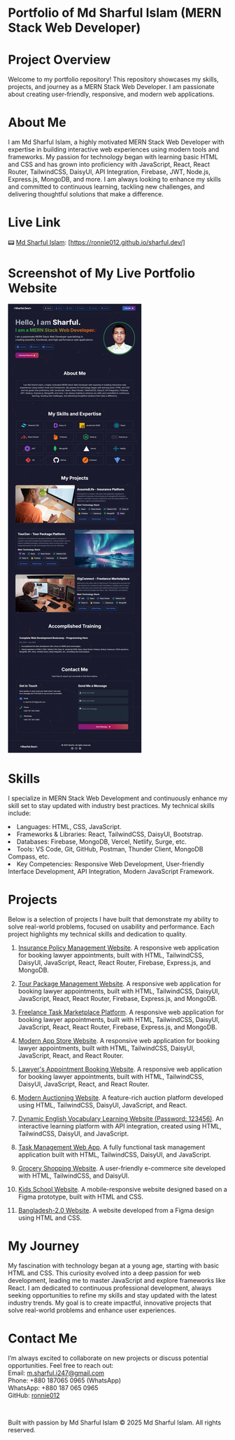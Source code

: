 # Portfolio of Md Sharful Islam (MERN Stack Web Developer)


# Project Overview
Welcome to my portfolio repository! This repository showcases my skills, projects, and journey as a MERN Stack Web Developer. I am passionate about creating user-friendly, responsive, and modern web applications.


# About Me
I am Md Sharful Islam, a highly motivated MERN Stack Web Developer with expertise in building interactive web experiences using modern tools and frameworks. My passion for technology began with learning basic HTML and CSS and has grown into proficiency with JavaScript, React, React Router, TailwindCSS, DaisyUI, API Integration, Firebase, JWT, Node.js, Express.js, MongoDB, and more. I am always looking to enhance my skills and committed to continuous learning, tackling new challenges, and delivering thoughtful solutions that make a difference.


# Live Link 
📟 [Md Sharful Islam](https://ronnie012.github.io/sharful.dev/):    [https://ronnie012.github.io/sharful.dev/]


# Screenshot of My Live Portfolio Website
![Sharful.Dev](github-readme-photo_md-sharful-islam_MERN-stack-web-developer.png)


# Skills
I specialize in MERN Stack Web Development and continuously enhance my skill set to stay updated with industry best practices. My technical skills include:

<li>Languages: HTML, CSS, JavaScript.</li>
<li>Frameworks & Libraries: React, TailwindCSS, DaisyUI, Bootstrap.</li>
<li>Databases: Firebase, MongoDB, Vercel, Netlify, Surge, etc.</li>
<li>Tools: VS Code, Git, GitHub, Postman, Thunder Client, MongoDB Compass, etc.</li>
<li>Key Competencies:
Responsive Web Development,
User-friendly Interface Development,
API Integration,
Modern JavaScript Framework.</li>



# Projects
Below is a selection of projects I have built that demonstrate my ability to solve real-world problems, focused on usability and performance. Each project highlights my technical skills and dedication to quality.



1. [Insurance Policy Management Website](https://assured-life.web.app/). A responsive web application for booking lawyer appointments, built with HTML, TailwindCSS, DaisyUI, JavaScript, React, React Router, Firebase, Express.js, and MongoDB.

2. [Tour Package Management Website](https://tour-zen-012-upgraded.web.app/). A responsive web application for booking lawyer appointments, built with HTML, TailwindCSS, DaisyUI, JavaScript, React, React Router, Firebase, Express.js, and MongoDB.

3. [Freelance Task Marketplace Platform](https://gig-connect-012.web.app/). A responsive web application for booking lawyer appointments, built with HTML, TailwindCSS, DaisyUI, JavaScript, React, React Router, Firebase, Express.js, and MongoDB.

4. [Modern App Store Website](https://app-store-012.web.app/). A responsive web application for booking lawyer appointments, built with HTML, TailwindCSS, DaisyUI, JavaScript, React, and React Router.

5. [Lawyer's Appointment Booking Website](https://law-bd-012.netlify.app/). A responsive web application for booking lawyer appointments, built with HTML, TailwindCSS, DaisyUI, JavaScript, React, and React Router.

6. [Modern Auctioning Website](https://auction-gallery-012.netlify.app/). A feature-rich auction platform developed using HTML, TailwindCSS, DaisyUI, JavaScript, and React.

7. [Dynamic English Vocabulary Learning Website (Password: 123456)](https://english-janala-012.netlify.app/). An interactive learning platform with API integration, created using HTML, TailwindCSS, DaisyUI, and JavaScript.

8. [Task Management Web App](https://ronnie012.github.io/dev-board/). A fully functional task management application built with HTML, TailwindCSS, DaisyUI, and JavaScript.

9. [Grocery Shopping Website](https://ronnie012.github.io/living-lab/). A user-friendly e-commerce site developed with HTML, TailwindCSS, and DaisyUI.

10. [Kids School Website](https://ronnie012.github.io/kids-school/). A mobile-responsive website designed based on a Figma prototype, built with HTML and CSS.

11. [Bangladesh-2.0 Website](https://ronnie012.github.io/bangladesh-2.0/). A website developed from a Figma design using HTML and CSS.



# My Journey
My fascination with technology began at a young age, starting with basic HTML and CSS. This curiosity evolved into a deep passion for web development, leading me to master JavaScript and explore frameworks like React. I am dedicated to continuous professional development, always seeking opportunities to refine my skills and stay updated with the latest industry trends. My goal is to create impactful, innovative projects that solve real-world problems and enhance user experiences.



# Contact Me
I’m always excited to collaborate on new projects or discuss potential opportunities. Feel free to reach out: <br>
Email: m.sharful.i247@gmail.com <br>
Phone: +880 187065 0965 (WhatsApp) <br>
WhatsApp: +880 187 065 0965 <br>
GitHub: [ronnie012](https://github.com/ronnie012)

<br>

Built with passion by Md Sharful Islam  © 2025 Md Sharful Islam. All rights reserved.

